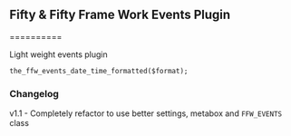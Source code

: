## Fifty & Fifty Frame Work Events Plugin
==========

Light weight events plugin

````
the_ffw_events_date_time_formatted($format);
````


### Changelog

v1.1 - Completely refactor to use better settings, metabox and `FFW_EVENTS` class